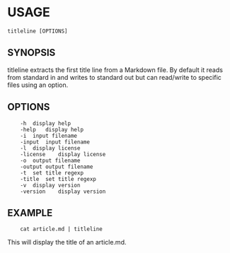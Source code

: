 
# USAGE

    titleline [OPTIONS]

## SYNOPSIS

titleline extracts the first title line from a Markdown file. By default it reads
from standard in and writes to standard out but can read/write
to specific files using an option.

## OPTIONS

```
	-h	display help
	-help	display help
	-i	input filename
	-input	input filename
	-l	display license
	-license	display license
	-o	output filename
	-output	output filename
	-t	set title regexp
	-title	set title regexp
	-v	display version
	-version	display version
```

## EXAMPLE

```shell
    cat article.md | titleline
```

This will display the title of an article.md.

